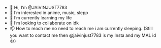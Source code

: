 - 👋 Hi, I’m @JAIVINJUST7783
- 👀 I’m interested in anime, music, slepp
- 🌱 I’m currently learning my life
- 💞️ I’m looking to collaborate on idk
- 📫 How to reach me no need to reach me i am currently sleeping. (Still you want to contact me then @jaivinjust7783 is my Insta and my MAL id👍)

<!---
JAIVINJUST7783/JAIVINJUST7783 is a ✨ special ✨ repository because its `README.md` (this file) appears on your GitHub profile.
You can click the Preview link to take a look at your changes.
--->
